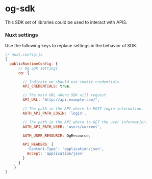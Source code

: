 # og-sdk

This SDK set of libraries could be used to interact with APIS.

### Nuxt settings

Use the following keys to replace settings in
the behavior of SDK.

```js
// nuxt.config.js
{
  publicRuntimeConfig: {
      // Og SDK settings
      og: {

        // Indicate we should use cookie credentials
        API_CREDENTIALS: true,

        // The main URL where SDK will request
        API_URL: "http://api.example.com/",

        // The path in the API where to POST login information.
        AUTH_API_PATH_LOGIN: 'login',

        // The path in the API where to GET the user information.
        AUTH_API_PATH_USER: 'users/current',

        AUTH_USER_RESOURCE: OgResource,

        API_HEADERS: {
          'Content-Type': 'application/json',
          Accept: 'application/json'
        }
      }
    }
}
```
